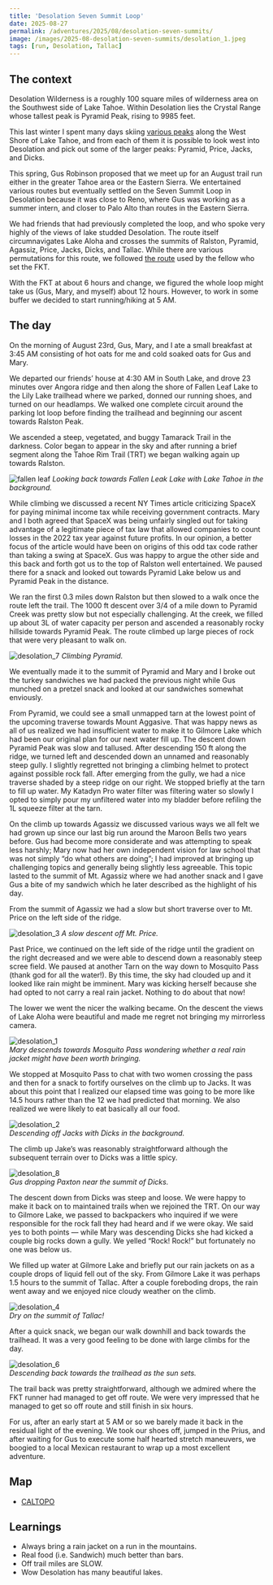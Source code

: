 ```yaml
---
title: 'Desolation Seven Summit Loop'
date: 2025-08-27
permalink: /adventures/2025/08/desolation-seven-summits/
image: /images/2025-08-desolation-seven-summits/desolation_1.jpeg
tags: [run, Desolation, Tallac]
---
```


## The context 

Desolation Wilderness is a roughly 100 square miles of wilderness area on the Southwest side of Lake Tahoe. Within Desolation lies the Crystal Range whose tallest peak is Pyramid Peak, rising to 9985 feet. 

This last winter I spent many days skiing [various peaks](​​https://paxtonsc.github.io/adventures/2025/02/tahoe-west-short-ridgeline/) along the West Shore of Lake Tahoe, and from each of them it is possible to look west into Desolation and pick out some of the larger peaks: Pyramid, Price, Jacks, and Dicks. 

This spring, Gus Robinson proposed that we meet up for an August trail run either in the greater Tahoe area or the Eastern Sierra. We entertained various routes but eventually settled on the Seven Summit Loop in Desolation because it was close to Reno, where Gus was working as a summer intern, and closer to Palo Alto than routes in the Eastern Sierra. 

We had friends that had previously completed the loop, and who spoke very highly of the views of lake studded Desolation. The route itself circumnavigates Lake Aloha and crosses the summits of Ralston, Pyramid, Agassiz, Price, Jacks, Dicks, and Tallac. While there are various permutations for this route, we followed [the route](https://fastestknowntime.com/fkt/david-sinclair-desolation-7-summits-ca-2022-08-01) used by the fellow who set the FKT. 

With the FKT at about 6 hours and change, we figured the whole loop might take us (Gus, Mary, and myself) about 12 hours. However, to work in some buffer we decided to start running/hiking at 5 AM. 

## The day 

On the morning of August 23rd, Gus, Mary, and I ate a small breakfast at 3:45 AM consisting of hot oats for me and cold soaked oats for Gus and Mary. 

We departed our friends’ house at 4:30 AM in South Lake, and drove 23 minutes over Angora ridge and then along the shore of Fallen Leaf Lake to the Lily Lake trailhead where  we parked, donned our running shoes, and turned on our headlamps. We walked one complete circuit around the parking lot loop before finding the trailhead and beginning our ascent towards Ralston Peak. 

We ascended a steep, vegetated, and buggy Tamarack Trail in the darkness. Color began to appear in the sky and after running a brief segment along the Tahoe Rim Trail (TRT) we began walking again up towards Ralston. 

![fallen leaf](/images/2025-08-desolation-seven-summits/fallen_leaf_morning_light.jpeg)
*Looking back towards Fallen Leak Lake with Lake Tahoe in the background.*

While climbing we discussed a recent NY Times article criticizing SpaceX for paying minimal income tax while receiving government contracts. Mary and I both agreed that SpaceX was being unfairly singled out for taking advantage of a legitimate piece of tax law that allowed companies to count losses in the 2022 tax year against future profits. In our opinion, a better focus of the article would have been on origins of this odd tax code rather than taking a swing at SpaceX. Gus was happy to argue the other side and this back and forth got us to the top of Ralston well entertained.  We paused there for a snack and looked out towards Pyramid Lake below us and Pyramid Peak in the distance. 

We ran the first 0.3 miles down Ralston but then slowed to a walk once the route left the trail. The 1000 ft descent over 3/4 of a mile down to Pyramid Creek was pretty slow but not especially challenging. At the creek, we filled up about 3L of water capacity per person and ascended a reasonably rocky hillside towards Pyramid Peak. The route climbed up large pieces of rock that were very pleasant to walk on. 

![desolation_7](/images/2025-08-desolation-seven-summits/desolation_7.jpeg)
*Climbing Pyramid.*

We eventually made it to the summit of Pyramid and Mary and I broke out the turkey sandwiches we had packed the previous night while Gus munched on a pretzel snack and looked at our sandwiches somewhat enviously. 

From Pyramid, we could see a small unmapped tarn at the lowest point of the upcoming traverse towards Mount Aggasive. That was happy news as all of us realized we had insufficient water to make it to Gilmore Lake which had been our original plan for our next water fill up. The descent down Pyramid Peak was slow and tallused. After descending 150 ft along the ridge, we turned left and descended down an unnamed and reasonably steep gully. I slightly regretted not bringing a climbing helmet to protect against possible rock fall. After emerging from the gully, we had a nice traverse shaded by a steep ridge on our right. We stopped briefly at the tarn to fill up water. My Katadyn Pro water filter was filtering water so slowly I opted to simply pour my unfiltered water into my bladder before refiling the 1L squeeze filter at the tarn. 

On the climb up towards Agassiz we discussed various ways we all felt we had grown up since our last big run around the Maroon Bells two years before. Gus had become more considerate and was attempting to speak less harshly; Mary now had her own independent vision for law school that was not simply “do what others are doing”; I had improved at bringing up challenging topics and generally being slightly less agreeable. This topic lasted to the summit of Mt. Agassiz where  we had another snack and I gave Gus a bite of my sandwich which he later described as the highlight of his day. 

From the summit of Agassiz we had a slow but short traverse over to Mt. Price on the left side of the ridge. 

![desolation_3](/images/2025-08-desolation-seven-summits/desolation_3.jpeg) 
*A slow descent off Mt. Price.*

Past Price, we continued on the left side of the ridge until the gradient on the right decreased and we were able to descend down a reasonably steep scree field. We paused at another Tarn on the way down to Mosquito Pass (thank god for all the water!). By this time, the sky had clouded up and it looked like rain might be imminent. Mary was kicking herself because she had opted to not carry a real rain jacket. Nothing to do about that now! 

The lower we went the nicer the walking became. On the descent the views of Lake Aloha were  beautiful and made me regret not bringing my mirrorless camera. 

![desolation_1](/images/2025-08-desolation-seven-summits/desolation_1.jpeg)  
*Mary descends towards Mosquito Pass wondering whether a real rain jacket might have been worth bringing.*

We stopped at Mosquito Pass to chat with two women crossing the pass and then for a snack to fortify ourselves on the climb up to Jacks. It was about this point that I realized our elapsed time was going to be more like 14.5 hours rather than the 12 we had predicted that morning. We also realized we were likely to eat basically all our food.

![desolation_2](/images/2025-08-desolation-seven-summits/desolation_2.jpeg)  
*Descending off Jacks with Dicks in the background.*

The climb up Jake’s was reasonably straightforward although the subsequent terrain over to Dicks was a little spicy. 

![desolation_8](/images/2025-08-desolation-seven-summits/desolation_8.jpeg)  
*Gus dropping Paxton near the summit of Dicks.*

The descent down from Dicks was steep and loose. We were happy to make it back on to maintained trails when we rejoined the TRT. On our way to Gilmore Lake, we passed to backpackers who inquired if we were responsible for the rock fall they had heard and if we were okay. We said yes to both points —  while Mary was descending Dicks she had kicked a couple big rocks down a gully. We yelled “Rock! Rock!” but fortunately no one was below us. 

We filled up water at Gilmore Lake and briefly put our rain jackets on as a couple drops of liquid fell out of the sky. From Gilmore Lake it was perhaps 1.5 hours to the summit of Tallac. After a couple foreboding drops, the rain went away and we enjoyed nice cloudy weather on the climb. 

![desolation_4](/images/2025-08-desolation-seven-summits/desolation_4.jpeg)  
*Dry on the summit of Tallac!*

After a quick snack, we began our walk downhill and back towards the trailhead. It was a very good feeling to be done with large climbs for the day. 

![desolation_6](/images/2025-08-desolation-seven-summits/desolation_6.jpeg)  
*Descending back towards the trailhead as the sun sets.*

The trail back was pretty straightforward, although we admired where the FKT runner had managed to get off route. We were very impressed that he managed to get so off route and still finish in six hours. 

For us, after an early start at 5 AM or so we barely made it back in the residual light of the evening. We took our shoes off, jumped in the Prius, and after waiting for Gus to execute some half hearted stretch maneuvers, we boogied to a local Mexican restaurant to wrap up a most excellent adventure. 


## Map
- [CALTOPO](https://caltopo.com/m/F6Q099U)

## Learnings
- Always bring a rain jacket on a run in the mountains.
- Real food (i.e. Sandwich) much better than bars.
- Off trail miles are SLOW.
- Wow Desolation has many beautiful lakes. 

